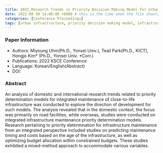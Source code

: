 ```yaml
---
title: 2022_Research Trends in Priority Decision Making Model for Urban Infrastructure Integrated Maintenance
date: 2022-08-30 14:00:00 +0900 # this is the time when the file should be shown to public
categories: [Conference Proceedings]
tags: [urban infrastructure, priority decision making model, infrastructure maintenance]     # TAG names should always be lowercase
---
```

### Paper Information
- Authors: Miyoung Uhm(Ph.D., Yonsei Univ.), Teail Park(Ph.D., KICT), Hongjo Kim* (Ph.D., Yonsei Univ. *Corr.)
- Publications:
2022 KSCE Conference
- Language: 
Korean/English(Abstract)
- DOI:

### Abstract
An analysis of domestic and international research trends related to priority determination models for integrated maintenance of close-to-life infrastructure was conducted to explore the direction of development for such models. The analysis revealed that in the domestic context, the focus was primarily on road facilities, while overseas, studies were conducted on integrated infrastructure maintenance priority determination models. Research pertaining to priority determination for infrastructure maintenance from an integrated perspective included studies on predicting maintenance timing and costs based on the age of the infrastructure, as well as optimizing budget allocation within constrained budgets. These studies exhibited a mixed-method approach to accommodate various variables.


